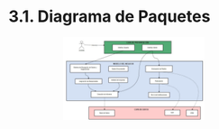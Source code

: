 # 3.1. Diagrama de Paquetes

<div align="center">
<a>
    <img src="https://github.com/fiis-bd242/bd242-grupo6/blob/main/src/diagrama%20de%20paquetes.jpeg?raw=true" alt="Logo" width="250" style=" padding-right: 60px;">
</a>
</div>

